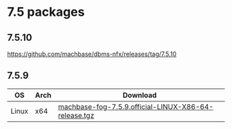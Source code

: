 # 7.5 packages

## 7.5.10

https://github.com/machbase/dbms-nfx/releases/tag/7.5.10

## 7.5.9

|OS|Arch|Download|
|--|--|--|
|Linux|x64|[machbase-fog-7.5.9.official-LINUX-X86-64-release.tgz](https://github.com/machbase/packages/releases/download/7.5.9/machbase-fog-7.5.9.official-LINUX-X86-64-release.tgz)|


